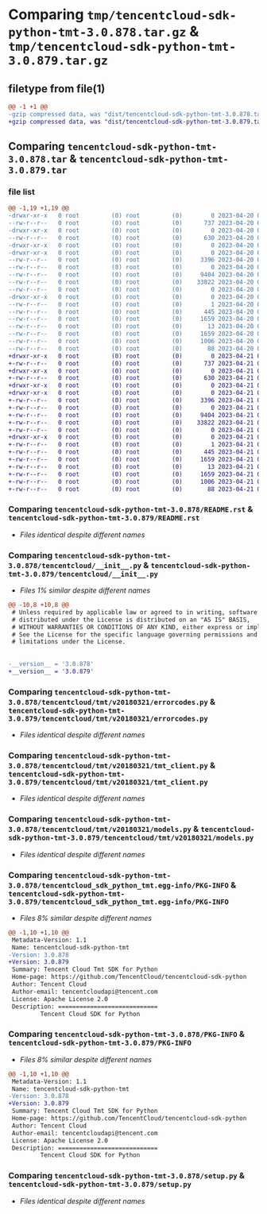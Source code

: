 # Comparing `tmp/tencentcloud-sdk-python-tmt-3.0.878.tar.gz` & `tmp/tencentcloud-sdk-python-tmt-3.0.879.tar.gz`

## filetype from file(1)

```diff
@@ -1 +1 @@
-gzip compressed data, was "dist/tencentcloud-sdk-python-tmt-3.0.878.tar", last modified: Thu Apr 20 00:54:13 2023, max compression
+gzip compressed data, was "dist/tencentcloud-sdk-python-tmt-3.0.879.tar", last modified: Fri Apr 21 01:07:51 2023, max compression
```

## Comparing `tencentcloud-sdk-python-tmt-3.0.878.tar` & `tencentcloud-sdk-python-tmt-3.0.879.tar`

### file list

```diff
@@ -1,19 +1,19 @@
-drwxr-xr-x   0 root         (0) root         (0)        0 2023-04-20 00:54:13.000000 tencentcloud-sdk-python-tmt-3.0.878/
--rw-r--r--   0 root         (0) root         (0)      737 2023-04-20 00:54:13.000000 tencentcloud-sdk-python-tmt-3.0.878/README.rst
-drwxr-xr-x   0 root         (0) root         (0)        0 2023-04-20 00:54:13.000000 tencentcloud-sdk-python-tmt-3.0.878/tencentcloud/
--rw-r--r--   0 root         (0) root         (0)      630 2023-04-20 00:54:13.000000 tencentcloud-sdk-python-tmt-3.0.878/tencentcloud/__init__.py
-drwxr-xr-x   0 root         (0) root         (0)        0 2023-04-20 00:54:13.000000 tencentcloud-sdk-python-tmt-3.0.878/tencentcloud/tmt/
-drwxr-xr-x   0 root         (0) root         (0)        0 2023-04-20 00:54:13.000000 tencentcloud-sdk-python-tmt-3.0.878/tencentcloud/tmt/v20180321/
--rw-r--r--   0 root         (0) root         (0)     3396 2023-04-20 00:54:13.000000 tencentcloud-sdk-python-tmt-3.0.878/tencentcloud/tmt/v20180321/errorcodes.py
--rw-r--r--   0 root         (0) root         (0)        0 2023-04-20 00:54:13.000000 tencentcloud-sdk-python-tmt-3.0.878/tencentcloud/tmt/v20180321/__init__.py
--rw-r--r--   0 root         (0) root         (0)     9404 2023-04-20 00:54:13.000000 tencentcloud-sdk-python-tmt-3.0.878/tencentcloud/tmt/v20180321/tmt_client.py
--rw-r--r--   0 root         (0) root         (0)    33822 2023-04-20 00:54:13.000000 tencentcloud-sdk-python-tmt-3.0.878/tencentcloud/tmt/v20180321/models.py
--rw-r--r--   0 root         (0) root         (0)        0 2023-04-20 00:54:13.000000 tencentcloud-sdk-python-tmt-3.0.878/tencentcloud/tmt/__init__.py
-drwxr-xr-x   0 root         (0) root         (0)        0 2023-04-20 00:54:13.000000 tencentcloud-sdk-python-tmt-3.0.878/tencentcloud_sdk_python_tmt.egg-info/
--rw-r--r--   0 root         (0) root         (0)        1 2023-04-20 00:54:13.000000 tencentcloud-sdk-python-tmt-3.0.878/tencentcloud_sdk_python_tmt.egg-info/dependency_links.txt
--rw-r--r--   0 root         (0) root         (0)      445 2023-04-20 00:54:13.000000 tencentcloud-sdk-python-tmt-3.0.878/tencentcloud_sdk_python_tmt.egg-info/SOURCES.txt
--rw-r--r--   0 root         (0) root         (0)     1659 2023-04-20 00:54:13.000000 tencentcloud-sdk-python-tmt-3.0.878/tencentcloud_sdk_python_tmt.egg-info/PKG-INFO
--rw-r--r--   0 root         (0) root         (0)       13 2023-04-20 00:54:13.000000 tencentcloud-sdk-python-tmt-3.0.878/tencentcloud_sdk_python_tmt.egg-info/top_level.txt
--rw-r--r--   0 root         (0) root         (0)     1659 2023-04-20 00:54:13.000000 tencentcloud-sdk-python-tmt-3.0.878/PKG-INFO
--rw-r--r--   0 root         (0) root         (0)     1006 2023-04-20 00:54:13.000000 tencentcloud-sdk-python-tmt-3.0.878/setup.py
--rw-r--r--   0 root         (0) root         (0)       88 2023-04-20 00:54:13.000000 tencentcloud-sdk-python-tmt-3.0.878/setup.cfg
+drwxr-xr-x   0 root         (0) root         (0)        0 2023-04-21 01:07:51.000000 tencentcloud-sdk-python-tmt-3.0.879/
+-rw-r--r--   0 root         (0) root         (0)      737 2023-04-21 01:07:50.000000 tencentcloud-sdk-python-tmt-3.0.879/README.rst
+drwxr-xr-x   0 root         (0) root         (0)        0 2023-04-21 01:07:51.000000 tencentcloud-sdk-python-tmt-3.0.879/tencentcloud/
+-rw-r--r--   0 root         (0) root         (0)      630 2023-04-21 01:07:50.000000 tencentcloud-sdk-python-tmt-3.0.879/tencentcloud/__init__.py
+drwxr-xr-x   0 root         (0) root         (0)        0 2023-04-21 01:07:51.000000 tencentcloud-sdk-python-tmt-3.0.879/tencentcloud/tmt/
+drwxr-xr-x   0 root         (0) root         (0)        0 2023-04-21 01:07:51.000000 tencentcloud-sdk-python-tmt-3.0.879/tencentcloud/tmt/v20180321/
+-rw-r--r--   0 root         (0) root         (0)     3396 2023-04-21 01:07:50.000000 tencentcloud-sdk-python-tmt-3.0.879/tencentcloud/tmt/v20180321/errorcodes.py
+-rw-r--r--   0 root         (0) root         (0)        0 2023-04-21 01:07:50.000000 tencentcloud-sdk-python-tmt-3.0.879/tencentcloud/tmt/v20180321/__init__.py
+-rw-r--r--   0 root         (0) root         (0)     9404 2023-04-21 01:07:50.000000 tencentcloud-sdk-python-tmt-3.0.879/tencentcloud/tmt/v20180321/tmt_client.py
+-rw-r--r--   0 root         (0) root         (0)    33822 2023-04-21 01:07:50.000000 tencentcloud-sdk-python-tmt-3.0.879/tencentcloud/tmt/v20180321/models.py
+-rw-r--r--   0 root         (0) root         (0)        0 2023-04-21 01:07:50.000000 tencentcloud-sdk-python-tmt-3.0.879/tencentcloud/tmt/__init__.py
+drwxr-xr-x   0 root         (0) root         (0)        0 2023-04-21 01:07:51.000000 tencentcloud-sdk-python-tmt-3.0.879/tencentcloud_sdk_python_tmt.egg-info/
+-rw-r--r--   0 root         (0) root         (0)        1 2023-04-21 01:07:51.000000 tencentcloud-sdk-python-tmt-3.0.879/tencentcloud_sdk_python_tmt.egg-info/dependency_links.txt
+-rw-r--r--   0 root         (0) root         (0)      445 2023-04-21 01:07:51.000000 tencentcloud-sdk-python-tmt-3.0.879/tencentcloud_sdk_python_tmt.egg-info/SOURCES.txt
+-rw-r--r--   0 root         (0) root         (0)     1659 2023-04-21 01:07:51.000000 tencentcloud-sdk-python-tmt-3.0.879/tencentcloud_sdk_python_tmt.egg-info/PKG-INFO
+-rw-r--r--   0 root         (0) root         (0)       13 2023-04-21 01:07:51.000000 tencentcloud-sdk-python-tmt-3.0.879/tencentcloud_sdk_python_tmt.egg-info/top_level.txt
+-rw-r--r--   0 root         (0) root         (0)     1659 2023-04-21 01:07:51.000000 tencentcloud-sdk-python-tmt-3.0.879/PKG-INFO
+-rw-r--r--   0 root         (0) root         (0)     1006 2023-04-21 01:07:50.000000 tencentcloud-sdk-python-tmt-3.0.879/setup.py
+-rw-r--r--   0 root         (0) root         (0)       88 2023-04-21 01:07:51.000000 tencentcloud-sdk-python-tmt-3.0.879/setup.cfg
```

### Comparing `tencentcloud-sdk-python-tmt-3.0.878/README.rst` & `tencentcloud-sdk-python-tmt-3.0.879/README.rst`

 * *Files identical despite different names*

### Comparing `tencentcloud-sdk-python-tmt-3.0.878/tencentcloud/__init__.py` & `tencentcloud-sdk-python-tmt-3.0.879/tencentcloud/__init__.py`

 * *Files 1% similar despite different names*

```diff
@@ -10,8 +10,8 @@
 # Unless required by applicable law or agreed to in writing, software
 # distributed under the License is distributed on an "AS IS" BASIS,
 # WITHOUT WARRANTIES OR CONDITIONS OF ANY KIND, either express or implied.
 # See the License for the specific language governing permissions and
 # limitations under the License.
 
 
-__version__ = '3.0.878'
+__version__ = '3.0.879'
```

### Comparing `tencentcloud-sdk-python-tmt-3.0.878/tencentcloud/tmt/v20180321/errorcodes.py` & `tencentcloud-sdk-python-tmt-3.0.879/tencentcloud/tmt/v20180321/errorcodes.py`

 * *Files identical despite different names*

### Comparing `tencentcloud-sdk-python-tmt-3.0.878/tencentcloud/tmt/v20180321/tmt_client.py` & `tencentcloud-sdk-python-tmt-3.0.879/tencentcloud/tmt/v20180321/tmt_client.py`

 * *Files identical despite different names*

### Comparing `tencentcloud-sdk-python-tmt-3.0.878/tencentcloud/tmt/v20180321/models.py` & `tencentcloud-sdk-python-tmt-3.0.879/tencentcloud/tmt/v20180321/models.py`

 * *Files identical despite different names*

### Comparing `tencentcloud-sdk-python-tmt-3.0.878/tencentcloud_sdk_python_tmt.egg-info/PKG-INFO` & `tencentcloud-sdk-python-tmt-3.0.879/tencentcloud_sdk_python_tmt.egg-info/PKG-INFO`

 * *Files 8% similar despite different names*

```diff
@@ -1,10 +1,10 @@
 Metadata-Version: 1.1
 Name: tencentcloud-sdk-python-tmt
-Version: 3.0.878
+Version: 3.0.879
 Summary: Tencent Cloud Tmt SDK for Python
 Home-page: https://github.com/TencentCloud/tencentcloud-sdk-python
 Author: Tencent Cloud
 Author-email: tencentcloudapi@tencent.com
 License: Apache License 2.0
 Description: ============================
         Tencent Cloud SDK for Python
```

### Comparing `tencentcloud-sdk-python-tmt-3.0.878/PKG-INFO` & `tencentcloud-sdk-python-tmt-3.0.879/PKG-INFO`

 * *Files 8% similar despite different names*

```diff
@@ -1,10 +1,10 @@
 Metadata-Version: 1.1
 Name: tencentcloud-sdk-python-tmt
-Version: 3.0.878
+Version: 3.0.879
 Summary: Tencent Cloud Tmt SDK for Python
 Home-page: https://github.com/TencentCloud/tencentcloud-sdk-python
 Author: Tencent Cloud
 Author-email: tencentcloudapi@tencent.com
 License: Apache License 2.0
 Description: ============================
         Tencent Cloud SDK for Python
```

### Comparing `tencentcloud-sdk-python-tmt-3.0.878/setup.py` & `tencentcloud-sdk-python-tmt-3.0.879/setup.py`

 * *Files identical despite different names*

